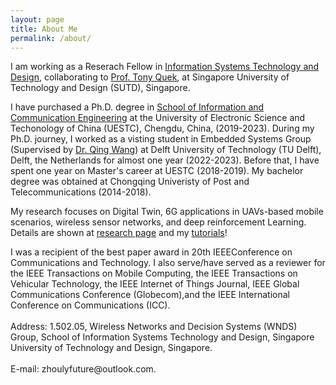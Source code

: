 ```yaml
---
layout: page
title: About Me
permalink: /about/
---
```


<p>
  I am working as a Reserach Fellow in <a href="https://istd.sutd.edu.sg/" target="_self"> Information Systems Technology and Design</a>, collaborating to <a href="https://people.sutd.edu.sg/~tonyquek/" target="_self"> Prof. Tony Quek</a>, at Singapore University of Technology and Design (SUTD), Singapore.
  </p><p>
  I have purchased a Ph.D. degree in <a href="https://www.sice.uestc.edu.cn/" target="_self"> School of Information and Communication Engineering</a> at the University of Electronic Science and Techonology of China (UESTC), Chengdu, 
  China, (2019-2023). During my Ph.D. journey, I worked as a visting student in Embedded Systems Group (Supervised by <a href="https://www.st.ewi.tudelft.nl/qing/" target="_self"> Dr. Qing Wang</a>) at Delft University of Technology (TU Delft), Delft, the Netherlands for almost one year (2022-2023). 
  Before that, I have spent one year on Master's career at UESTC (2018-2019). My bachelor degree was obtained at Chongqing Univeristy of Post and Telecommunications (2014-2018).  
  </p><p>
    My research focuses on Digital Twin, 6G applications in UAVs-based mobile scenarios, wireless sensor networks, and deep reinforcement Learning. Details are shown at <a href="https://zhoulongyu.github.io/publications" target="_self">research page</a> and my <a href="https://zhoulongyu.github.io/tutorials" target="_self">tutorials</a>! 
  </p>
  I was a recipient of the best paper award in 20th IEEEConference on Communications and Technology. I also serve/have served as a reviewer for the IEEE Transactions on Mobile Computing, the IEEE Transactions on Vehicular Technology, the IEEE Internet of Things Journal, IEEE Global Communications Conference (Globecom),and the IEEE International Conference on Communications (ICC). 
<br>
<br>
Address: 1.502.05, Wireless Networks and Decision Systems (WNDS) Group, School of Information Systems Technology and Design, Singapore University of Technology and Design, Singapore.
<br>
<br>
E-mail: zhoulyfuture@outlook.com.
<br>
